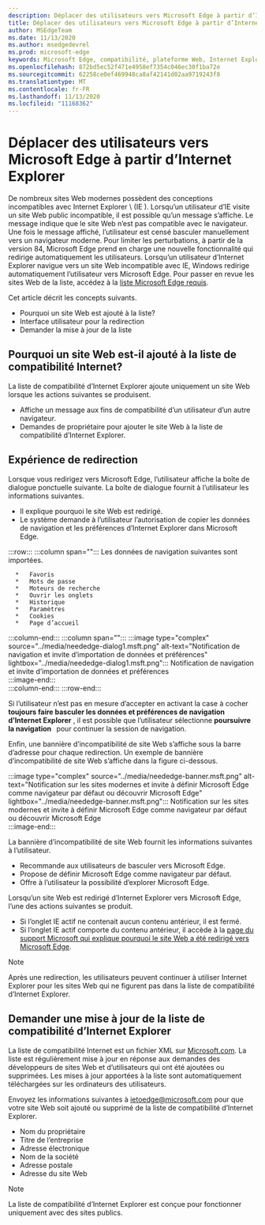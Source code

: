 ```yaml
---
description: Déplacer des utilisateurs vers Microsoft Edge à partir d’Internet Explorer
title: Déplacer des utilisateurs vers Microsoft Edge à partir d’Internet Explorer
author: MSEdgeTeam
ms.date: 11/13/2020
ms.author: msedgedevrel
ms.prod: microsoft-edge
keywords: Microsoft Edge, compatibilité, plateforme Web, Internet Explorer
ms.openlocfilehash: 872bd5ec52f471e4958ef7354c046ec30f1ba72e
ms.sourcegitcommit: 62258ce0ef469948ca8af42141d02aa9719243f8
ms.translationtype: MT
ms.contentlocale: fr-FR
ms.lasthandoff: 11/13/2020
ms.locfileid: "11168362"
---
```

# Déplacer des utilisateurs vers Microsoft Edge à partir d’Internet Explorer  

De nombreux sites Web modernes possèdent des conceptions incompatibles avec Internet Explorer \ (IE \).  Lorsqu’un utilisateur d’IE visite un site Web public incompatible, il est possible qu’un message s’affiche.  Le message indique que le site Web n’est pas compatible avec le navigateur.  Une fois le message affiché, l’utilisateur est censé basculer manuellement vers un navigateur moderne.  Pour limiter les perturbations, à partir de la version 84, Microsoft Edge prend en charge une nouvelle fonctionnalité qui redirige automatiquement les utilisateurs.  Lorsqu’un utilisateur d’Internet Explorer navigue vers un site Web incompatible avec IE, Windows redirige automatiquement l’utilisateur vers Microsoft Edge.  Pour passer en revue les sites Web de la liste, accédez à la [liste Microsoft Edge requis][MicrosoftEdgeNeededgeV1].

Cet article décrit les concepts suivants.  

*   Pourquoi un site Web est ajouté à la liste?  
*   Interface utilisateur pour la redirection  
*   Demander la mise à jour de la liste  
    
## Pourquoi un site Web est-il ajouté à la liste de compatibilité Internet?  

La liste de compatibilité d’Internet Explorer ajoute uniquement un site Web lorsque les actions suivantes se produisent.  

*   Affiche un message aux fins de compatibilité d’un utilisateur d’un autre navigateur.  
*   Demandes de propriétaire pour ajouter le site Web à la liste de compatibilité d’Internet Explorer.  

## Expérience de redirection

Lorsque vous redirigez vers Microsoft Edge, l’utilisateur affiche la boîte de dialogue ponctuelle suivante.  La boîte de dialogue fournit à l’utilisateur les informations suivantes.  

*   Il explique pourquoi le site Web est redirigé.  
*   Le système demande à l’utilisateur l’autorisation de copier les données de navigation et les préférences d’Internet Explorer dans Microsoft Edge.  

:::row:::
   :::column span="":::
      Les données de navigation suivantes sont importées.  
      
      *   Favoris  
      *   Mots de passe  
      *   Moteurs de recherche  
      *   Ouvrir les onglets  
      *   Historique  
      *   Paramètres  
      *   Cookies  
      *   Page d’accueil  
   :::column-end:::
   :::column span="":::
      :::image type="complex" source="../media/neededge-dialog1.msft.png" alt-text="Notification de navigation et invite d’importation de données et préférences" lightbox="../media/neededge-dialog1.msft.png":::
         Notification de navigation et invite d’importation de données et préférences  
      :::image-end:::  
   :::column-end:::
:::row-end:::

Si l’utilisateur n’est pas en mesure d’accepter en activant la case à cocher **toujours faire basculer les données et préférences de navigation d’Internet Explorer** , il est possible que l’utilisateur sélectionne **poursuivre la navigation**   pour continuer la session de navigation.  

Enfin, une bannière d’incompatibilité de site Web s’affiche sous la barre d’adresse pour chaque redirection.  Un exemple de bannière d’incompatibilité de site Web s’affiche dans la figure ci-dessous.

:::image type="complex" source="../media/neededge-banner.msft.png" alt-text="Notification sur les sites modernes et invite à définir Microsoft Edge comme navigateur par défaut ou découvrir Microsoft Edge" lightbox="../media/neededge-banner.msft.png":::
   Notification sur les sites modernes et invite à définir Microsoft Edge comme navigateur par défaut ou découvrir Microsoft Edge  
:::image-end:::

La bannière d’incompatibilité de site Web fournit les informations suivantes à l’utilisateur.  

*   Recommande aux utilisateurs de basculer vers Microsoft Edge.  
*   Propose de définir Microsoft Edge comme navigateur par défaut.  
*   Offre à l’utilisateur la possibilité d’explorer Microsoft Edge.    
    
Lorsqu’un site Web est redirigé d’Internet Explorer vers Microsoft Edge, l’une des actions suivantes se produit.

*   Si l’onglet IE actif ne contenait aucun contenu antérieur, il est fermé.  
*   Si l’onglet IE actif comporte du contenu antérieur, il accède à la [page du support Microsoft qui explique pourquoi le site Web a été redirigé vers Microsoft Edge][MicrosoftSupportOfficeTheWebsiteYouWereTryingToReachDoesntWorkWithInternetExplorer].  

> [!NOTE]
> Après une redirection, les utilisateurs peuvent continuer à utiliser Internet Explorer pour les sites Web qui ne figurent pas dans la liste de compatibilité d’Internet Explorer.  

## Demander une mise à jour de la liste de compatibilité d’Internet Explorer  

La liste de compatibilité Internet est un fichier XML sur [Microsoft.com][MicrosoftOfficialHome].  La liste est régulièrement mise à jour en réponse aux demandes des développeurs de sites Web et d’utilisateurs qui ont été ajoutées ou supprimées.  Les mises à jour apportées à la liste sont automatiquement téléchargées sur les ordinateurs des utilisateurs.  

Envoyez les informations suivantes à [ietoedge@microsoft.com][MailtoMicrosoftIetoedge] pour que votre site Web soit ajouté ou supprimé de la liste de compatibilité d’Internet Explorer.    

*   Nom du propriétaire  
*   Titre de l’entreprise  
*   Adresse électronique  
*   Nom de la société  
*   Adresse postale  
*   Adresse du site Web  
    
> [!NOTE]
> La liste de compatibilité d’Internet Explorer est conçue pour fonctionner uniquement avec des sites publics.  

<!-- links -->  

[MailtoMicrosoftIetoedge]: mailto:ietoedge@microsoft.com "Envoyer un e-mail à ietoedge@microsoft.com"  

[MicrosoftOfficialHome]: https://www.microsoft.com "Accueil Microsoft Official"  

[MicrosoftEdgeNeededgeV1]:  https://edge.microsoft.com/neededge/v1 "Vous avez besoin de la liste Microsoft Edge v1 XML | Microsoft Edge"  

[MicrosoftSupportOfficeTheWebsiteYouWereTryingToReachDoesntWorkWithInternetExplorer]: https://support.microsoft.com/office/the-website-you-were-trying-to-reach-doesn-t-work-with-internet-explorer-8f5fc675-cd47-414c-9535-12821ddfc554 "Le site Web que vous essayez de joindre ne fonctionne pas avec Internet Explorer | Support Microsoft Office"  
